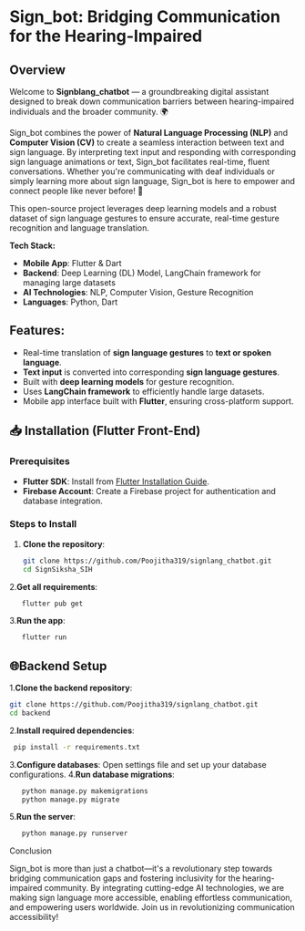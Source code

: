 # Sign_bot: Bridging Communication for the Hearing-Impaired

## Overview
Welcome to **Signblang_chatbot** — a groundbreaking digital assistant designed to break down communication barriers between hearing-impaired individuals and the broader community. 🌍

Sign_bot combines the power of **Natural Language Processing (NLP)** and **Computer Vision (CV)** to create a seamless interaction between text and sign language. By interpreting text input and responding with corresponding sign language animations or text, Sign_bot facilitates real-time, fluent conversations. Whether you're communicating with deaf individuals or simply learning more about sign language, Sign_bot is here to empower and connect people like never before! 🤝

This open-source project leverages deep learning models and a robust dataset of sign language gestures to ensure accurate, real-time gesture recognition and language translation.

**Tech Stack:**
- **Mobile App**: Flutter & Dart
- **Backend**: Deep Learning (DL) Model, LangChain framework for managing large datasets
- **AI Technologies**: NLP, Computer Vision, Gesture Recognition
- **Languages**: Python, Dart

## Features:
- Real-time translation of **sign language gestures** to **text or spoken language**.
- **Text input** is converted into corresponding **sign language gestures**.
- Built with **deep learning models** for gesture recognition.
- Uses **LangChain framework** to efficiently handle large datasets.
- Mobile app interface built with **Flutter**, ensuring cross-platform support.

## 📥 Installation (Flutter Front-End)

### **Prerequisites**
- **Flutter SDK**: Install from [Flutter Installation Guide](https://flutter.dev/docs/get-started/install).
- **Firebase Account**: Create a Firebase project for authentication and database integration.

### **Steps to Install**

1. **Clone the repository**:
   ```bash
   git clone https://github.com/Poojitha319/signlang_chatbot.git
   cd SignSiksha_SIH
2.**Get all requirements**:
```bash
   flutter pub get
   ```
3.**Run the app**:
```bash
   flutter run
   ```
## 🌐Backend Setup
1.**Clone the backend repository**:
   ```bash
   git clone https://github.com/Poojitha319/signlang_chatbot.git
   cd backend
   ```
2.**Install required dependencies**:
  ```bash
   pip install -r requirements.txt
   ```
3.**Configure databases**:
  Open settings file and set up your database configurations.
4.**Run database migrations**:
```bash
   python manage.py makemigrations
   python manage.py migrate
   ```
5.**Run the server**:
```bash
   python manage.py runserver
   ```
Conclusion

Sign_bot is more than just a chatbot—it's a revolutionary step towards bridging communication gaps and fostering inclusivity for the hearing-impaired community. By integrating cutting-edge AI technologies, we are making sign language more accessible, enabling effortless communication, and empowering users worldwide. Join us in revolutionizing communication accessibility! 


